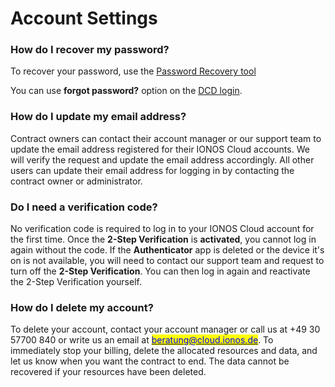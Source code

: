 # Account Settings

### How do I recover my password?

To recover your password, use the [Password Recovery tool](https://dcd.ionos.com/password-recovery/)

You can use **forgot password?** option on the [DCD login](https://dcd.ionos.com/latest/). 

### How do I update my email address?

Contract owners can contact their account manager or our support team to update the email address registered for their IONOS Cloud accounts. We will verify the request and update the email address accordingly. All other users can update their email address for logging in by contacting the contract owner or administrator.

### Do I need a verification code?

No verification code is required to log in to your IONOS Cloud account for the first time. Once the **2-Step Verification** is **activated**, you cannot log in again without the code. If the **Authenticator** app is deleted or the device it's on is not available, you will need to contact our support team and request to turn off the **2-Step Verification**. You can then log in again and reactivate the 2-Step Verification yourself.

### How do I delete my account?

To delete your account, contact your account manager or call us at +49 30 57700 840 or write us an email at [<mark style="color:blue;">beratung@cloud.ionos.de</mark>](mailto:beratung@cloud.ionos.de). To immediately stop your billing, delete the allocated resources and data, and let us know when you want the contract to end. The data cannot be recovered if your resources have been deleted.

